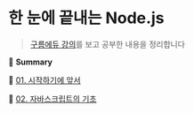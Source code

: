 # 한 눈에 끝내는 Node.js

> [구름에듀 강의](https://edu.goorm.io/lecture/557/한-눈에-끝내는-node-js)를 보고 공부한 내용을 정리합니다



:pencil: **Summary**  

:pushpin: ​[01. 시작하기에 앞서](https://github.com/yujinK/TIL/blob/master/Node.js/%ED%95%9C%20%EB%88%88%EC%97%90%20%EB%81%9D%EB%82%B4%EB%8A%94%20Node.js/summary/01.%20%EC%8B%9C%EC%9E%91%ED%95%98%EA%B8%B0%EC%97%90%20%EC%95%9E%EC%84%9C.md)  

:pushpin: ​[02. 자바스크립트의 기초](https://github.com/yujinK/TIL/blob/master/Node.js/%ED%95%9C%20%EB%88%88%EC%97%90%20%EB%81%9D%EB%82%B4%EB%8A%94%20Node.js/summary/02.%20%EC%9E%90%EB%B0%94%EC%8A%A4%ED%81%AC%EB%A6%BD%ED%8A%B8%EC%9D%98%20%EA%B8%B0%EC%B4%88.md)  

